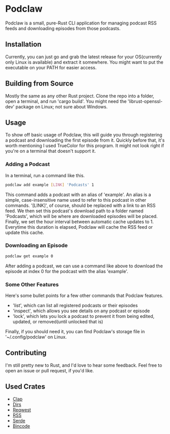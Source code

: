 
# Podclaw

Podclaw is a small, pure-Rust CLI application for managing podcast RSS feeds and downloading episodes from those podcasts.


## Installation

Currently, you can just go and grab the latest release for your OS(currently only Linux is available) and extract it somewhere. You might want to put the executable on your PATH for easier access.
    
## Building from Source

Mostly the same as any other Rust project. Clone the repo into a folder, open a terminal, and run 'cargo build'. You might need the 'librust-openssl-dev' package on Linux; not sure about Windows.

## Usage

To show off basic usage of Podclaw, this will guide you through registering a podcast and downloading the first episode from it. Quickly before that, it's worth mentioning I used TrueColor for this program. It might not look right if you're on a terminal that doesn't support it.

### Adding a Podcast

In a terminal, run a command like this.
```bash
podclaw add example [LINK] 'Podcasts' 1
```
This command adds a podcast with an alias of 'example'. An alias is a simple, case-insensitive name used to refer to this podcast in other commands. '[LINK]', of course, should be replaced with a link to an RSS feed. We then set this podcast's download path to a folder named 'Podcasts', which will be where are downloaded episodes will be placed. Finally, we set the hour interval between automatic cache updates to 1. Everytime this duration is elapsed, Podclaw will cache the RSS feed or update this cache.

### Downloading an Episode
```bash
podclaw get example 0
```
After adding a podcast, we can use a command like above to download the episode at index 0 for the podcast with the alias 'example'.

### Some Other Features
Here's some bullet points for a few other commands that Podclaw features.

- 'list', which can list all registered podcasts or their episodes
- 'inspect', which allows you see details on any podcast or episode
- 'lock', which lets you lock a podcast to prevent it from being edited, updated, or removed(until unlocked that is)

Finally, if you should need it, you can find Podclaw's storage file in '~/.config/podclaw' on Linux.
## Contributing

I'm still pretty new to Rust, and I'd love to hear some feedback. Feel free to open an issue or pull request, if you'd like.
## Used Crates

- [Clap](https://crates.io/crates/clap)
- [Dirs](https://crates.io/crates/dirs)
- [Reqwest](https://crates.io/crates/reqwest)
- [RSS](https://crates.io/crates/rss)
- [Serde](https://serde.rs/)
- [Bincode](https://crates.io/crates/bincode)

